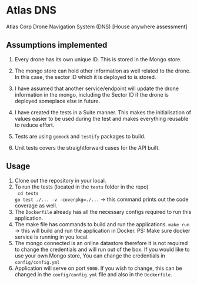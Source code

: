 # Atlas DNS

Atlas Corp Drone Navigation System (DNS) [House anywhere assessment]

## Assumptions implemented

1. Every drone has its own unique ID. This is stored in the Mongo store.
2. The mongo store can hold other information as well related to the drone. In this case, the sector ID which it is deployed to is stored.
3. I have assumed that another service/endpoint will update the drone information in the mongo, including the Sector ID if the drone is deployed someplace else in future.

4. I have created the tests in a Suite manner. This makes the initialisation of values easier to be used during the test and makes everything reusable to reduce effort. 
5. Tests are using `gomock` and `testify` packages to build.
6. Unit tests covers the straightforward cases for the API built.

## Usage
1. Clone out the repository in your local.
2. To run the tests (located in the `tests` folder in the repo) \
   ` cd tests`\
   `go test ./... -v -coverpkg=./...`  -> this command prints out the code coverage as well.
3. The `Dockerfile` already has all the necessary configs required to run this application. 
4. The make file has commands to build and run the applications. `make run` -> this will build and run the application in Docker. PS: Make sure docker service is running in you local.
5. The mongo connected is an online datastore therefore it is not required to change the credentials and will run out of the box. If you would like to use your own Mongo store, You can change the credentials in `config/config.yml`
6. Application will serve on port `9000`. If you wish to change, this can be changed in the `config/config.yml` file and also in the `Dockerfile`.